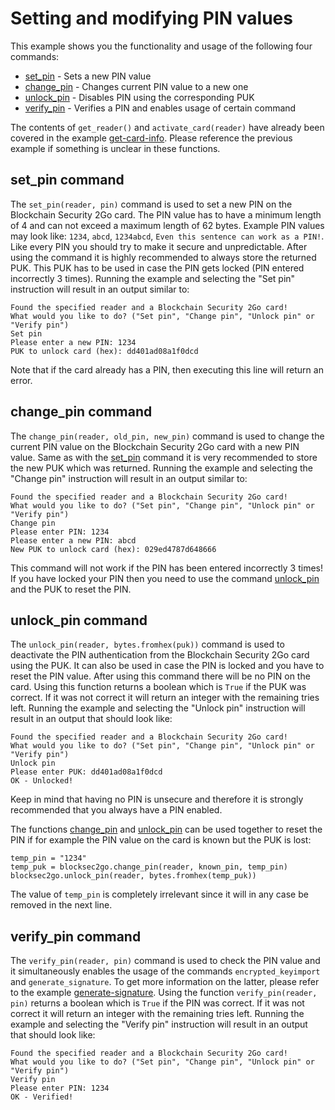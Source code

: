 # Setting and modifying PIN values

This example shows you the functionality and usage of the following four commands:
* [set_pin](#set_pin-command) - Sets a new PIN value
* [change_pin](#change_pin-command) - Changes current PIN value to a new one
* [unlock_pin](#unlock_pin-command) - Disables PIN using the corresponding PUK
* [verify_pin](#verify_pin-command) - Verifies a PIN and enables usage of certain command

The contents of `get_reader()` and `activate_card(reader)` have already been covered in the example [get-card-info](../get-card-info). Please reference the previous example if something is unclear in these functions.

## set_pin command
The `set_pin(reader, pin)` command is used to set a new PIN on the Blockchain Security 2Go card. The PIN value has to have a minimum length of 4 and can not exceed a maximum length of 62 bytes. Example PIN values may look like: `1234`, `abcd`, `1234abcd`, `Even this sentence can work as a PIN!`. Like every PIN you should try to make it secure and unpredictable. After using the command it is highly recommended to always store the returned PUK. This PUK has to be used in case the PIN gets locked (PIN entered incorrectly 3 times). Running the example and selecting the "Set pin" instruction will result in an output similar to:

    Found the specified reader and a Blockchain Security 2Go card!
    What would you like to do? ("Set pin", "Change pin", "Unlock pin" or "Verify pin")
    Set pin
    Please enter a new PIN: 1234
	PUK to unlock card (hex): dd401ad08a1f0dcd

Note that if the card already has a PIN, then executing this line will return an error. 

## change_pin command
The `change_pin(reader, old_pin, new_pin)` command is used to change the current PIN value on the Blockchain Security 2Go card with a new PIN value. Same as with the [set_pin](#set_pin-command) command it is very recommended to store the new PUK which was returned. Running the example and selecting the "Change pin" instruction will result in an output similar to:

	Found the specified reader and a Blockchain Security 2Go card!
	What would you like to do? ("Set pin", "Change pin", "Unlock pin" or "Verify pin")
	Change pin
	Please enter PIN: 1234
	Please enter a new PIN: abcd
	New PUK to unlock card (hex): 029ed4787d648666

This command will not work if the PIN has been entered incorrectly 3 times! If you have locked your PIN then you need to use the command [unlock_pin](#unlock_pin-command) and the PUK to reset the PIN.

## unlock_pin command
The `unlock_pin(reader, bytes.fromhex(puk))` command is used to deactivate the PIN authentication from the Blockchain Security 2Go card using the PUK. It can also be used in case the PIN is locked and you have to reset the PIN value. After using this command there will be no PIN on the card. Using this function returns a boolean which is `True` if the PUK was correct. If it was not correct it will return an integer with the remaining tries left. Running the example and selecting the "Unlock pin" instruction will result in an output that should look like:

	Found the specified reader and a Blockchain Security 2Go card!
	What would you like to do? ("Set pin", "Change pin", "Unlock pin" or "Verify pin")
	Unlock pin
	Please enter PUK: dd401ad08a1f0dcd
	OK - Unlocked!

Keep in mind that having no PIN is unsecure and therefore it is strongly recommended that you always have a PIN enabled.

The functions [change_pin](#change_pin-command) and [unlock_pin](#unlock_pin-command) can be used together to reset the PIN if for example the PIN value on the card is known but the PUK is lost:

	temp_pin = "1234"
	temp_puk = blocksec2go.change_pin(reader, known_pin, temp_pin)
	blocksec2go.unlock_pin(reader, bytes.fromhex(temp_puk))

The value of `temp_pin` is completely irrelevant since it will in any case be removed in the next line.

## verify_pin command
The `verify_pin(reader, pin)` command is used to check the PIN value and it simultaneously enables the usage of the commands `encrypted_keyimport` and `generate_signature`. To get more information on the latter, please refer to the example [generate-signature](../generate-signature). Using the function `verify_pin(reader, pin)` returns a boolean which is `True` if the PIN was correct. If it was not correct it will return an integer with the remaining tries left. Running the example and selecting the "Verify pin" instruction will result in an output that should look like:

	Found the specified reader and a Blockchain Security 2Go card!
	What would you like to do? ("Set pin", "Change pin", "Unlock pin" or "Verify pin")
	Verify pin
	Please enter PIN: 1234
	OK - Verified!